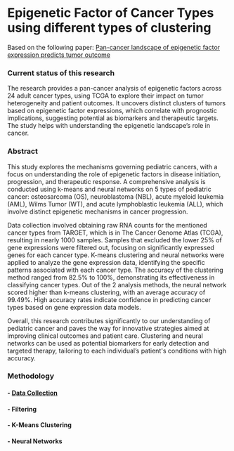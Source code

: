 # Epigenetic Factor of Cancer Types using different types of clustering

Based on the following paper: [Pan-cancer landscape of epigenetic factor expression predicts tumor outcome](https://www.nature.com/articles/s42003-023-05459-w#data-availability)

### Current status of this research
The research provides a pan-cancer analysis of epigenetic factors across 24 adult cancer types, using TCGA to explore their impact on tumor heterogeneity and patient outcomes. 
It uncovers distinct clusters of tumors based on epigenetic factor expressions, which correlate with prognostic implications, suggesting potential as biomarkers and therapeutic targets. 
The study helps with understanding the epigenetic landscape’s role in cancer.

### Abstract
This study explores the mechanisms governing pediatric cancers, with a focus on understanding the role of epigenetic factors in disease initiation, progression, and therapeutic response. A comprehensive analysis is conducted using k-means and neural networks on 5 types of pediatric cancer: osteosarcoma (OS), neuroblastoma (NBL), acute myeloid leukemia (AML), Wilms Tumor (WT), and acute lymphoblastic leukemia (ALL), which involve distinct epigenetic mechanisms in cancer progression. 

Data collection involved obtaining raw RNA counts for the mentioned cancer types from TARGET,  which is in The Cancer Genome Atlas (TCGA), resulting in nearly 1000 samples. Samples that excluded the lower 25% of gene expressions were filtered out, focusing on significantly expressed genes for each cancer type. K-means clustering and neural networks were applied to analyze the gene expression data, identifying the specific patterns associated with each cancer type. The accuracy of the clustering method ranged from 82.5% to 100%, demonstrating its effectiveness in classifying cancer types. Out of the 2 analysis methods, the neural network scored higher than k-means clustering, with an average accuracy of 99.49%. High accuracy rates indicate confidence in predicting cancer types based on gene expression data models.

Overall, this research contributes significantly to our understanding of pediatric cancer and paves the way for innovative strategies aimed at improving clinical outcomes and patient care. Clustering and neural networks can be used as potential biomarkers for early detection and targeted therapy, tailoring to each individual’s patient's conditions with high accuracy.


### Methodology
#### - [Data Collection](https://github.com/rghosh1353/cancer_epifactors/tree/main/01_data_collection)
#### - Filtering
#### - K-Means Clustering
#### - Neural Networks
